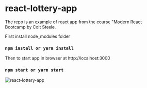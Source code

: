 # react-lottery-app
The repo is an example of react app from the course "Modern React Bootcamp 
by Colt Steele.

First install node_modules folder
### `npm install or yarn install`

Then to start app in browser at http://localhost:3000
### `npm start or yarn start`

![react-lottery-app](https://user-images.githubusercontent.com/20928980/100267698-747d7900-2f19-11eb-9b7f-98fd583ef81c.gif)


